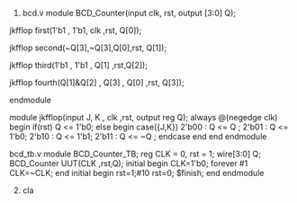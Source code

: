 1. bcd.v
module BCD_Counter(input clk, rst, output [3:0] Q);
  
  jkfflop first(1'b1 , 1'b1, clk ,rst, Q[0]);
  
  jkfflop second(~Q[3],~Q[3],Q[0],rst, Q[1]);
  
  jkfflop third(1'b1 , 1'b1 , Q[1] ,rst,Q[2]);

  jkfflop fourth(Q[1]&Q[2] , Q[3] , Q[0] ,rst, Q[3]);

endmodule

module jkfflop(input  J, K , clk ,rst, output reg Q);
  always @(negedge clk) begin
    if(rst)
      Q <= 1'b0;
    else begin
    case({J,K})
      2'b00 : Q <= Q   ;
      2'b01 : Q <= 1'b0;
      2'b10 : Q <= 1'b1;
      2'b11 : Q <= ~Q  ;
    endcase
  end
  end
endmodule

bcd_tb.v
module BCD_Counter_TB;
  reg CLK = 0, rst = 1;
  wire[3:0] Q;
  BCD_Counter UUT(CLK ,rst,Q);
initial begin
CLK=1'b0;
forever #1 CLK=~CLK;
end
initial begin
rst=1;#10
rst=0;
$finish;
end
endmodule

2. cla 
